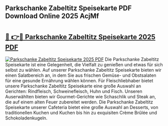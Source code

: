 ## Parkschanke Zabeltitz Speisekarte PDF Download Online 2025 AcjMf

# <h2><a href="http://gcb9wq.nevu.top/?p=Parkschanke+Zabeltitz+Speisekarte">🔗 👉🔴 Parkschanke Zabeltitz Speisekarte 2025 PDF</a></h2>

[![Parkschanke Zabeltitz Speisekarte 2025 PDF](https://i.imgur.com/dBaPXMq.png)](http://gcb9wq.nevu.top/?p=Parkschanke+Zabeltitz+Speisekarte)
Die Parkschanke Zabeltitz Speisekarte ist eine Gelegenheit, die Vielfalt zu genießen und etwas für sich selbst zu wählen. Auf unserer Parkschanke Zabeltitz Speisekarte bieten wir einen Salatbereich an, in dem Sie aus frischen Gemüse- und Obstsalaten für eine gesunde Ernährung wählen können. Für Fleischliebhaber bietet unsere Parkschanke Zabeltitz Speisekarte eine große Auswahl an Gerichten: Rindfleisch, Schweinefleisch, Huhn und Fisch. Unseren Auserwählten bieten wir Gourmet-Gerichte wie Schaschlik und Steak an, die auf einem alten Feuer zubereitet werden. Die Parkschanke Zabeltitz Speisekarte unserer Cafeteria bietet eine große Auswahl an Desserts, von traditionellen Kuchen und Kuchen bis hin zu exquisiten Crème Brûlée und Schokoladenkugeln.
